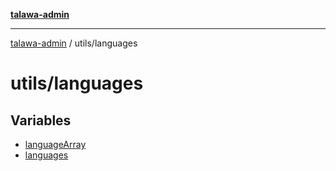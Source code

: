 [**talawa-admin**](../../README.md)

***

[talawa-admin](../../modules.md) / utils/languages

# utils/languages

## Variables

- [languageArray](variables/languageArray.md)
- [languages](variables/languages.md)
